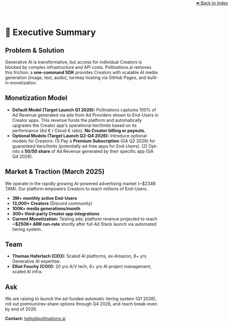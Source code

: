 <div style="text-align: right; position: absolute; top: 0; right: 0;">
<a href="/10">⬅️ Back to Index</a>
</div>

# 📑 **Executive Summary**

## Problem & Solution
Generative AI is transformative, but access for individual Creators is blocked by complex infrastructure and API costs. Pollinations.ai removes this friction: a **one-command SDK** provides Creators with scalable AI media generation (image, text, audio), turnkey hosting via GitHub Pages, and built-in monetization.

## Monetization Model
*   **Default Model (Target Launch Q1 2026):** Pollinations captures 100% of Ad Revenue generated via ads from Ad Providers shown to End-Users in Creator apps. This revenue funds the platform and automatically upgrades the Creator app's operational tier/limits based on its performance (Ad € / Cloud € ratio). **No Creator billing or payouts.**
*   **Optional Models (Target Launch Q2-Q4 2026):** Introduce optional models for Creators: (1) Pay a **Premium Subscription** (GA Q2 2026) for guaranteed tiers/limits (potentially ad-free apps for End-Users). (2) Opt-into a **50/50 share** of Ad Revenue generated by their specific app (GA Q4 2026).

## Market & Traction (March 2025)
We operate in the rapidly growing AI-powered advertising market (~$234B TAM). Our platform empowers Creators to reach millions of End-Users.
*   **3M+ monthly active End-Users**
*   **13,000+ Creators** (Discord community)
*   **100K+ media generations/month**
*   **300+ third-party Creator app integrations**
*   **Current Monetization:** Testing ads; platform revenue projected to reach **~$250K+ ARR run-rate** shortly after full Ad Stack launch via automated tiering system.

## Team
*   **Thomas Haferlach (CEO):** Scaled AI platforms, ex-Amazon, 8+ yrs Generative AI expertise.
*   **Elliot Fouchy (COO):** 20 yrs A/V tech, 6+ yrs AI project management, scaled AI infra.

## Ask
We are raising to launch the ad-funded automatic tiering system (Q1 2026), roll out premium/rev-share options through Q4 2026, and reach break-even by end of 2026.

**Contact:** [hello@pollinations.ai](mailto:hello@pollinations.ai) 